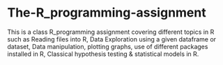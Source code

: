 # The-R_programming-assignment
This is a class R_programming assignment covering different topics in R such as Reading files into R, Data Exploration using a given dataframe or dataset, Data manipulation, plotting graphs, use of different packages installed in R, Classical hypothesis testing &amp; statistical models in R.
